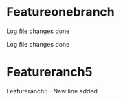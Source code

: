 # Featureonebranch


Log file changes done


Log file changes done





# Featureranch5

Featureranch5--New line added


